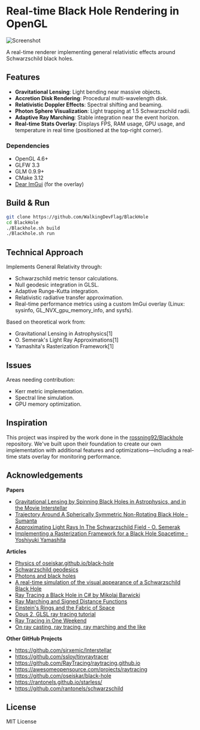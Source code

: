 # Real-time Black Hole Rendering in OpenGL

![Screenshot](link-to-screenshot-if-available)

A real-time renderer implementing general relativistic effects around Schwarzschild black holes.

## Features

- **Gravitational Lensing**: Light bending near massive objects.
- **Accretion Disk Rendering**: Procedural multi-wavelength disk.
- **Relativistic Doppler Effects**: Spectral shifting and beaming.
- **Photon Sphere Visualization**: Light trapping at 1.5 Schwarzschild radii.
- **Adaptive Ray Marching**: Stable integration near the event horizon.
- **Real-time Stats Overlay**: Displays FPS, RAM usage, GPU usage, and temperature in real time (positioned at the top‑right corner).  

### Dependencies

- OpenGL 4.6+
- GLFW 3.3
- GLM 0.9.9+
- CMake 3.12
- [Dear ImGui](https://github.com/ocornut/imgui) (for the overlay)

## Build & Run

```bash
git clone https://github.com/WalkingDevFlag/BlackHole
cd BlackHole
./Blackhole.sh build
./Blackhole.sh run
```

## Technical Approach

Implements General Relativity through:
- Schwarzschild metric tensor calculations.
- Null geodesic integration in GLSL.
- Adaptive Runge-Kutta integration.
- Relativistic radiative transfer approximation.
- Real-time performance metrics using a custom ImGui overlay (Linux: sysinfo, GL_NVX_gpu_memory_info, and sysfs).

Based on theoretical work from:
- Gravitational Lensing in Astrophysics[1]
- O. Semerak's Light Ray Approximations[1]
- Yamashita's Rasterization Framework[1]

## Issues

Areas needing contribution:
- Kerr metric implementation.
- Spectral line simulation.
- GPU memory optimization.

## Inspiration

This project was inspired by the work done in the [rossning92/Blackhole](https://github.com/rossning92/Blackhole) repository. We've built upon their foundation to create our own implementation with additional features and optimizations—including a real-time stats overlay for monitoring performance.

## Acknowledgements

**Papers**
- [Gravitational Lensing by Spinning Black Holes in Astrophysics, and in the Movie Interstellar](https://arxiv.org/pdf/1502.03808.pdf)
- [Trajectory Around A Spherically Symmetric Non-Rotating Black Hole - Sumanta](https://arxiv.org/pdf/1109.0676)
- [Approximating Light Rays In The Schwarzschild Field - O. Semerak](https://arxiv.org/pdf/1412.5650)
- [Implementing a Rasterization Framework for a Black Hole Spacetime - Yoshiyuki Yamashita](https://www.semanticscholar.org/paper/Implementing-a-Rasterization-Framework-for-a-Black-Yamashita/90a9b04b7153462da9d8edecdfa8262bdd689a4c?p2df)

**Articles**
- [Physics of oseiskar.github.io/black-hole](https://oseiskar.github.io/black-hole/docs/physics.html)
- [Schwarzschild geodesics](https://en.wikipedia.org/wiki/Schwarzschild_geodesics)
- [Photons and black holes](https://flannelhead.github.io/posts/2016-03-06-photons-and-black-holes.html)
- [A real-time simulation of the visual appearance of a Schwarzschild Black Hole](http://spiro.fisica.unipd.it/~antonell/schwarzschild/)
- [Ray Tracing a Black Hole in C# by Mikolaj Barwicki](https://www.codeproject.com/Articles/994466/Ray-Tracing-a-Black-Hole-in-Csharp)
- [Ray Marching and Signed Distance Functions](http://jamie-wong.com/2016/07/15/ray-marching-signed-distance-functions/)
- [Einstein's Rings and the Fabric of Space](https://www.youtube.com/watch?v=Rl8H4XEs0hw)
- [Opus 2, GLSL ray tracing tutorial](http://fhtr.blogspot.com/2013/12/opus-2-glsl-ray-tracing-tutorial.html)
- [Ray Tracing in One Weekend](https://raytracing.github.io/)
- [On ray casting, ray tracing, ray marching and the like](https://hugi.scene.org/online/hugi37/hugi%2037%20-%20coding%20adok%20on%20ray%20casting,%20ray%20tracing,%20ray%20marching%20and%20the%20like.htm)

**Other GitHub Projects**
- https://github.com/sirxemic/Interstellar
- https://github.com/ssloy/tinyraytracer
- https://github.com/RayTracing/raytracing.github.io
- https://awesomeopensource.com/projects/raytracing
- https://github.com/oseiskar/black-hole
- https://rantonels.github.io/starless/
- https://github.com/rantonels/schwarzschild

## License

MIT License
